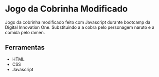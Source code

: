 **Jogo da Cobrinha Modificado**
=============================
Jogo da cobrinha modificado feito com Javascript durante bootcamp da Digital Innovation One. 
Substituindo a a cobra pelo personagem naruto e a comida pelo ramen.

## Ferramentas
- HTML
- CSS
- Javascript




